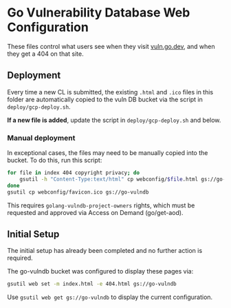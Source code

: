 # Go Vulnerability Database Web Configuration

These files control what users see when they visit [vuln.go.dev](https://vuln.go.dev), and
when they get a 404 on that site.

## Deployment

Every time a new CL is submitted, the existing `.html` and `.ico` files in this folder
are automatically copied to the vuln DB bucket via the script in
`deploy/gcp-deploy.sh`.

**If a new file is added**, update the script in `deploy/gcp-deploy.sh` and below.

### Manual deployment

In exceptional cases, the files may need to be manually copied into the bucket.
To do this, run this script:

```sh
for file in index 404 copyright privacy; do
    gsutil -h "Content-Type:text/html" cp webconfig/$file.html gs://go-vulndb/$file
done
gsutil cp webconfig/favicon.ico gs://go-vulndb
```

This requires `golang-vulndb-project-owners` rights, which must be requested
and approved via Access on Demand (go/get-aod).

## Initial Setup

The initial setup has already been completed and no further action is required.

The go-vulndb bucket was configured to display these pages via:

```sh
gsutil web set -m index.html -e 404.html gs://go-vulndb
```

Use `gsutil web get gs://go-vulndb` to display the current configuration.
